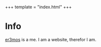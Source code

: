 +++
template = "index.html"
+++

# Info

[er3mos](https://github.com/er3mos) is a me. I am a website, therefor I am. 

